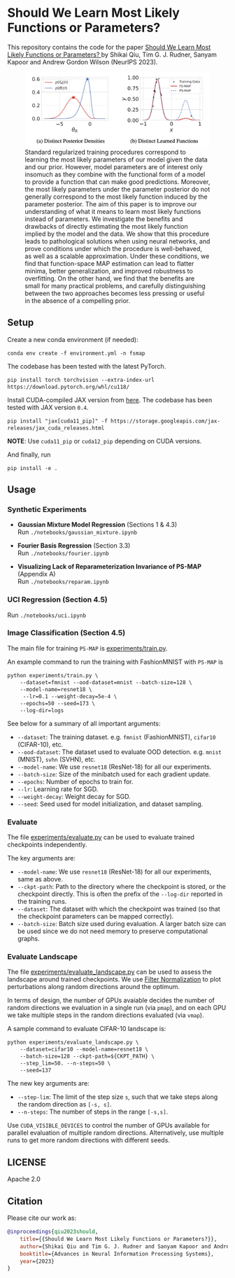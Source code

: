 # Should We Learn Most Likely Functions or Parameters?

This repository contains the code for the paper [Should We Learn Most Likely Functions or Parameters?
](https://github.com/activatedgeek/fspace-inference) by Shikai Qiu, Tim G. J. Rudner, Sanyam Kapoor and Andrew Gordon Wilson (NeurIPS 2023).

<figure>
  <img src="./figs/top_fig.png" alt="Image">
  <figcaption> Standard regularized training procedures correspond to learning the most likely parameters of our model given the data and our prior. However, model parameters are of interest only insomuch as they combine with the
functional form of a model to provide a function that can make good predictions.
Moreover, the most likely parameters under the parameter posterior do not generally
correspond to the most likely function induced by the parameter posterior. The aim of this paper is to improve our understanding of what it means to learn most likely functions instead of parameters. We investigate the benefits and drawbacks
of directly estimating the most likely function implied by the model and the data.
We show that this procedure leads to pathological solutions when using neural
networks, and prove conditions under which the procedure is well-behaved, as well
as a scalable approximation. Under these conditions, we find that function-space
MAP estimation can lead to flatter minima, better generalization, and improved
robustness to overfitting. On the other hand, we find that the benefits are small for
many practical problems, and carefully distinguishing between the two approaches
becomes less pressing or useful in the absence of a compelling prior. </figcaption>
</figure>

## Setup

Create a new conda environment (if needed):
```
conda env create -f environment.yml -n fsmap
```

The codebase has been tested with the latest PyTorch.
```shell
pip install torch torchvision --extra-index-url https://download.pytorch.org/whl/cu118/
```

Install CUDA-compiled JAX version from [here](https://github.com/google/jax#installation). The
codebase has been tested with JAX version `0.4`.
```shell
pip install "jax[cuda11_pip]" -f https://storage.googleapis.com/jax-releases/jax_cuda_releases.html
```

**NOTE**: Use `cuda11_pip` or `cuda12_pip` depending on CUDA versions.

And finally, run
```
pip install -e .
```

## Usage

### **Synthetic Experiments**
- **Gaussian Mixture Model Regression** (Sections 1 & 4.3)  
  Run `./notebooks/gaussian_mixture.ipynb`

- **Fourier Basis Regression** (Section 3.3)  
  Run `./notebooks/fourier.ipynb`

- **Visualizing Lack of Reparameterization Invariance of PS-MAP** (Appendix A)  
  Run `./notebooks/reparam.ipynb`

### **UCI Regression** (Section 4.5)  
  Run `./notebooks/uci.ipynb`

### **Image Classification** (Section 4.5)

The main file for training `PS-MAP` is [experiments/train.py](./experiments/train.py).

An example command to run the training with FashionMNIST with `PS-MAP` is
```shell
python experiments/train.py \
    --dataset=fmnist --ood-dataset=mnist --batch-size=128 \
    --model-name=resnet18 \
     --lr=0.1 --weight-decay=5e-4 \
    --epochs=50 --seed=173 \
    --log-dir=logs
```

See below for a summary of all important arguments:
- `--dataset`: The training dataset. e.g. `fmnist` (FashionMNIST), `cifar10` (CIFAR-10), etc.
- `--ood-dataset`: The dataset used to evaluate OOD detection. e.g. `mnist` (MNIST), `svhn` (SVHN), etc.
- `--model-name`: We use `resnet18` (ResNet-18) for all our experiments.
- `--batch-size`: Size of the minibatch used for each gradient update.
- `--epochs`: Number of epochs to train for.
- `--lr`: Learning rate for SGD.
- `--weight-decay`: Weight decay for SGD.
- `--seed`: Seed used for model initialization, and dataset sampling.


### Evaluate

The file [experiments/evaluate.py](./experiments/evaluate.py) can be used to evaluate trained checkpoints independently.

The key arguments are:
- `--model-name`:  We use `resnet18` (ResNet-18) for all our experiments, same as above.
- `--ckpt-path`: Path to the directory where the checkpoint is stored, or the checkpoint directly. This is often the prefix of the `--log-dir` reported in the training runs.
- `--dataset`: The dataset with which the checkpoint was trained (so that the checkpoint parameters can be mapped correctly).
- `--batch-size`: Batch size used during evaluation. A larger batch size can be used since we do not need memory to preserve computational graphs.

### Evaluate Landscape

The file [experiments/evaluate_landscape.py](./experiments/evaluate_landscape.py) can be used to assess the landscape around trained checkpoints.
We use [Filter Normalization](https://arxiv.org/abs/1712.09913) to plot perturbations along random directions around the optimum.

In terms of design, the number of GPUs avaiable decides the number of random directions we evaluation in a single run (via `pmap`),
and on each GPU we take multiple steps in the random directions evaluated (via `vmap`).

A sample command to evaluate CIFAR-10 landscape is:
```shell
python experiments/evaluate_landscape.py \
    --dataset=cifar10 --model-name=resnet18 \
    --batch-size=128 --ckpt-path=${CKPT_PATH} \
    --step_lim=50. --n-steps=50 \
    --seed=137
```

The new key arguments are:
- `--step-lim`: The limit of the step size `s`, such that we take steps along the random direction as `[-s, s]`.
- `--n-steps`: The number of steps in the range `[-s,s]`.

Use `CUDA_VISIBLE_DEVICES` to control the number of GPUs available for parallel evaluation of multiple random directions.
Alternatively, use multiple runs to get more random directions with different seeds.

## LICENSE

Apache 2.0

## Citation
Please cite our work as:
```bibtex
@inproceedings{qiu2023should,
    title={{Should We Learn Most Likely Functions or Parameters?}},
    author={Shikai Qiu and Tim G. J. Rudner and Sanyam Kapoor and Andrew Gordon Wilson},
    booktitle={Advances in Neural Information Processing Systems},
    year={2023}
}
```
